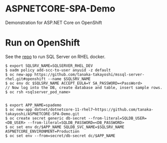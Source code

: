 # ASPNETCORE-SPA-Demo
Demonstration for ASP.NET Core on OpenShift


# Run on OpenShift

See the [repo](https://github.com/tanaka-takayoshi/mssql-server-rhel/tree/dev) to run SQL Server on RHEL docker.

```
$ export SQLSRV_NAME=SQLSERVER_RHEL_DEV
$ oadm policy add-scc-to-user anyuid -z default
$ oc new-app https://github.com/tanaka-takayoshi/mssql-server-rhel.git#openshift --name $SQLSRV_NAME
$ oc env dc $SQLSRV_NAME ACCEPT_EULA=Y SA_PASSWORD=<PassWord>
// Now log into the DB, create database and table, insert sample rows.
$ oc rsh <sqlserver_pod_name> 


$ export APP_NAME=spademo
$ oc new-app dotnet/dotnetcore-11-rhel7~https://github.com/tanaka-takayoshi/ASPNETCORE-SPA-Demo.git 
$ oc create secret generic db-secret --from-literal=SQLDB_USER=<DB_USER> --from-literal=SQLDB_PASSWORD=<DB_PASSWORD>
$ oc set env dc/$APP_NAME SQLDB_SVC_NAME=$SQLSRV_NAME ASPNETCORE_ENVIRONMENT=Production
$ oc set env --from=secret/db-secret dc/$APP_NAME
```